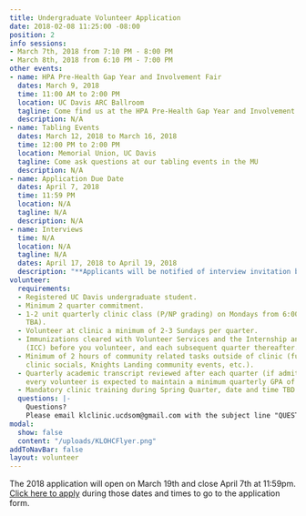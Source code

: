 ```yaml
---
title: Undergraduate Volunteer Application
date: 2018-02-08 11:25:00 -08:00
position: 2
info sessions:
- March 7th, 2018 from 7:10 PM - 8:00 PM
- March 8th, 2018 from 6:10 PM - 7:00 PM
other events:
- name: HPA Pre-Health Gap Year and Involvement Fair
  dates: March 9, 2018
  time: 11:00 AM to 2:00 PM
  location: UC Davis ARC Ballroom
  tagline: Come find us at the HPA Pre-Health Gap Year and Involvement Fair
  description: N/A
- name: Tabling Events
  dates: March 12, 2018 to March 16, 2018
  time: 12:00 PM to 2:00 PM
  location: Memorial Union, UC Davis
  tagline: Come ask questions at our tabling events in the MU
  description: N/A
- name: Application Due Date
  dates: April 7, 2018
  time: 11:59 PM
  location: N/A
  tagline: N/A
  description: N/A
- name: Interviews
  time: N/A
  location: N/A
  tagline: N/A
  dates: April 17, 2018 to April 19, 2018
  description: "**Applicants will be notified of interview invitation by April 13th**"
volunteer:
  requirements:
  - Registered UC Davis undergraduate student.
  - Minimum 2 quarter commitment.
  - 1-2 unit quarterly clinic class (P/NP grading) on Mondays from 6:00-7:00pm (classroom
    TBA).
  - Volunteer at clinic a minimum of 2-3 Sundays per quarter.
  - Immunizations cleared with Volunteer Services and the Internship and Career Center
    (ICC) before you volunteer, and each subsequent quarter thereafter.
  - Minimum of 2 hours of community related tasks outside of clinic (fundraising,
    clinic socials, Knights Landing community events, etc.).
  - Quarterly academic transcript reviewed after each quarter (if admitted to clinic,
    every volunteer is expected to maintain a minimum quarterly GPA of 3.0).
  - Mandatory clinic training during Spring Quarter, date and time TBD.
  questions: |-
    Questions?
    Please email klclinic.ucdsom@gmail.com with the subject line "QUESTION".
modal:
  show: false
  content: "/uploads/KLOHCFlyer.png"
addToNavBar: false
layout: volunteer
---
```


The 2018 application will open on March 19th and close April 7th at 11:59pm. [Click here to apply](https://goo.gl/forms/FMHI31aW3qDpPHyo1) during those dates and times to go to the application form.
